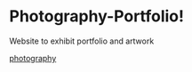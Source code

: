 # Photography-Portfolio!

Website to exhibit portfolio and artwork

[photography](https://user-images.githubusercontent.com/102544229/175941124-562a210a-2f5f-49ee-95fe-7861392b8bc8.jpg)
